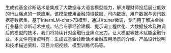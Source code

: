 生成式基金诊断话术是集成了大数据与大语言模型能力，解决理财师投后展业低效的行业痛点的一款应用。该模型使用金融领域数据、司内数据、用户数据与资讯数据等数据集，基于InternLM-chat-7B模型，通过Xtuner微调，专门用于解决金融行业基金诊断话术生成。结合专家经验建模、提示词工程优化、大数据技术及微调后的模型的技术，我们将持续针对金融行业痛点发力，让大模型等技术赋能金融行业。本文件包括资料有：生成式基金诊断话术金融应用场景的介绍、产品设计说明和技术描述资料、项目介绍视频、模型训练代码等。